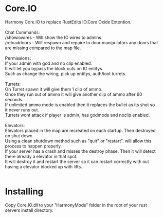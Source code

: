 # Core.IO
Harmony Core.IO to replace RustEdits IO.Core Oxide Extention.
<br><br>
Chat Commands:<br>
/showiowires   -   Will show the IO wires to admins.<br>
/reloaddoors   -   Will respawn and repaire to door manipulators any doors that are missing compared to the map file.<Br>
<br>
Permissions:<br>
If your admin with god and no clip enabled.<br>It will let you bypass the block outs on IO entitys.<br>
Such as change the wiring, pick up entitys, auth/loot turrets.
<br>
<br>
Turrets:<br>
On Turret spawn it will give them 1 clip of ammo.<Br>
Once they run out of ammo it will give another clip of ammo after 60 seconds.<br>
If unlimited ammo mode is enabled then it replaces the bullet as its shot so it never runs out.<br>
Turrets wont attack if player is admin, has godmode and noclip enabled.<br>
<br>
Elevators:<br>
Elevators placed in the map are recreated on each startup. Then destroyed on shut down.<br>
Using a clean shutdown method such as "quit" or "restart". will allow this process to happen properly.<br>
If your server has a crash and misses the destroy phase. Then it will detect there already a elevator in that spot.<br>
It will destroy it and restart the server so it can restart correctly with out having a elevator blocked up with lifts.<br><br>
  # Installing
Copy Core.IO.dll to your "HarmonyMods" folder in the root of your rust servers install directory.

